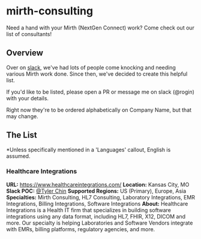 # mirth-consulting

Need a hand with your Mirth (NextGen Connect) work? Come check out our list of consultants!

## Overview

Over on [slack](https://mirthconnect.slack.com), we've had lots of people come knocking and needing various Mirth work done. Since then, we've decided to create this helpful list.

If you'd like to be listed, please open a PR or message me on slack (@rogin) with your details.

Right now they're to be ordered alphabetically on Company Name, but that may change.

## The List

*Unless specifically mentioned in a 'Languages' callout, English is assumed.

### Healthcare Integrations

__URL:__ <https://www.healthcareintegrations.com/>
__Location:__ Kansas City, MO
__Slack POC:__ [@Tyler Chin](https://mirthconnect.slack.com/team/U052GS4BZ8F)
__Supported Regions:__ US (Primary), Europe, Asia
__Specialties:__ Mirth Consulting, HL7 Consulting, Laboratory Integrations, EMR Integrations, Billing Integrations, Software Integrations
__About:__ Healthcare Integrations is a Health IT firm that specializes in building software integrations using any data format, including HL7, FHIR, X12, DICOM and more. Our specialty is helping Laboratories and Software Vendors integrate with EMRs, billing platforms, regulatory agencies, and more.
